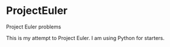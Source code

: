 # ProjectEuler
Project Euler problems

This is my attempt to Project Euler. I am using Python for starters. 
